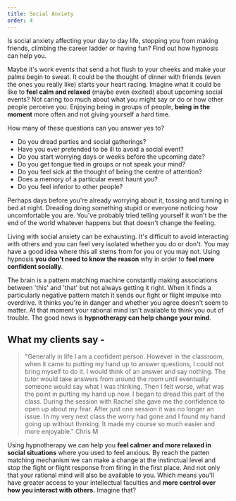 ```yaml
---
title: Social Anxiety
order: 4
---
```

Is social anxiety affecting your day to day life, stopping you from making friends, climbing the career ladder or having fun? Find out how hypnosis can help you. <!--more-->

Maybe it's work events that send a hot flush to your cheeks and make your palms begin to sweat. It could be the thought of dinner with friends (even the ones you really like) starts your heart racing. Imagine what it could be like to **feel calm and relaxed** (maybe even excited) about upcoming social events? Not caring too much about what you might say or do or how other people perceive you.  Enjoying being in groups of people, **being in the moment** more often and not giving yourself a hard time.<!--more-->

How many of these questions can you answer yes to?

* Do you dread parties and social gatherings?
* Have you ever pretended to be ill to avoid a social event?
* Do you start worrying days or weeks before the upcoming date?
* Do you get tongue tied in groups or not speak your mind?
* Do you feel sick at the thought of being the centre of attention?
* Does a memory of a particular event haunt you?
* Do you feel inferior to other people?

Perhaps days before you're already worrying about it, tossing and turning in bed at night. Dreading doing something stupid or everyone noticing how uncomfortable you are. You've probably tried telling yourself it won't be the end of the world whatever happens but that doesn't change the feeling. 

Living with social anxiety can be exhausting. It's difficult to avoid interacting with others and you can feel very isolated whether you do or don't. You may have a good idea where this all stems from for you or you may not. Using hypnosis **you don't need to know the reason** why in order to **feel more confident socially**.

The brain is a pattern matching machine constantly making associations between 'this' and 'that' but not always getting it right. When it finds a particularly negative pattern match it sends our fight or flight impulse into overdrive. It thinks you're in danger and whether you agree doesn't seem to matter. At that moment your rational mind isn't available to think you out of trouble. The good news is **hypnotherapy can help change your mind**.

## What my clients say -

> "Generally in life I am a confident person. However in the classroom, when it came to putting my hand up to answer questions, I could not bring myself to do it. I would think of an answer and say nothing. The tutor would take answers from around the room until eventually someone would say what I was thinking. Then I felt worse, what was the point in putting my hand up now. I began to dread this part of the class. During the session with Rachel she gave me the confidence to open up about my fear. After just one session it was no longer an issue. In my very next class the worry had gone and I found my hand going up without thinking. It made my course so much easier and more enjoyable." Chris M

Using hypnotherapy we can help you **feel calmer and more relaxed in social situations** where you used to feel anxious. By reach the patten matching mechanism we can make a change at the instinctual level and stop the fight or flight response from firing in the first place. And not only that your rational mind will also be available to you. Which means you'll have greater access to your intellectual faculties and **more control over how you interact with others.**  Imagine that?
